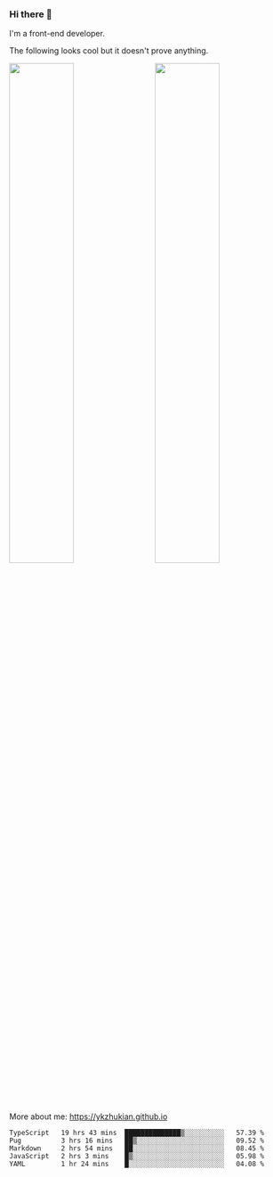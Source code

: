 ### Hi there 👋

I'm a front-end developer.

The following looks cool but it doesn't prove anything.

[<img align="right" width="48%" src="https://github-readme-stats.vercel.app/api?username=ykzhukian&show_icons=true&theme=dracula">](https://github.com/anuraghazra/github-readme-stats)

[<img width="48%" src="https://github-readme-stats.vercel.app/api/top-langs/?username=ykzhukian&layout=compact&theme=dracula">](https://github.com/anuraghazra/github-readme-stats)

More about me: 
https://ykzhukian.github.io

<!--START_SECTION:waka-->
```text
TypeScript   19 hrs 43 mins  ██████████████▒░░░░░░░░░░   57.39 % 
Pug          3 hrs 16 mins   ██▒░░░░░░░░░░░░░░░░░░░░░░   09.52 % 
Markdown     2 hrs 54 mins   ██░░░░░░░░░░░░░░░░░░░░░░░   08.45 % 
JavaScript   2 hrs 3 mins    █▒░░░░░░░░░░░░░░░░░░░░░░░   05.98 % 
YAML         1 hr 24 mins    █░░░░░░░░░░░░░░░░░░░░░░░░   04.08 % 
```
<!--END_SECTION:waka-->
